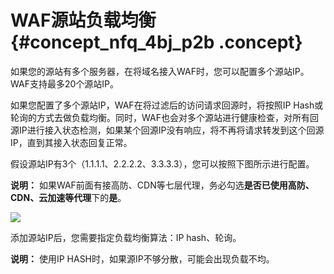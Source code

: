 # WAF源站负载均衡 {#concept_nfq_4bj_p2b .concept}

如果您的源站有多个服务器，在将域名接入WAF时，您可以配置多个源站IP。WAF支持最多20个源站IP。

如果您配置了多个源站IP，WAF在将过滤后的访问请求回源时，将按照IP Hash或轮询的方式去做负载均衡。同时，WAF也会对多个源站进行健康检查，对所有回源IP进行接入状态检测，如果某个回源IP没有响应，将不再将请求转发到这个回源IP，直到其接入状态回复正常。

假设源站IP有3个（1.1.1.1、2.2.2.2、3.3.3.3），您可以按照下图所示进行配置。

**说明：** 如果WAF前面有接高防、CDN等七层代理，务必勾选**是否已使用高防、CDN、云加速等代理**下的**是**。

![](http://static-aliyun-doc.oss-cn-hangzhou.aliyuncs.com/assets/img/15556/15438232517702_zh-CN.jpg)

添加源站IP后，您需要指定负载均衡算法：IP hash、轮询。

**说明：** 使用IP HASH时，如果源IP不够分散，可能会出现负载不均。

